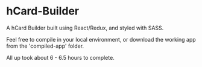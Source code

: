 # hCard-Builder

A hCard Builder built using React/Redux, and styled with SASS.

Feel free to compile in your local environment, or download the working app from the 'compiled-app' folder.

All up took about 6 - 6.5 hours to complete.
